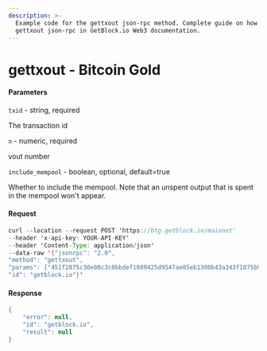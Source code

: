 ```yaml
---
description: >-
  Example code for the gettxout json-rpc method. Сomplete guide on how to use
  gettxout json-rpc in GetBlock.io Web3 documentation.
---
```


# gettxout - Bitcoin Gold

#### Parameters

`txid` - string, required

The transaction id

`n` - numeric, required

vout number

`include_mempool` - boolean, optional, default=true

Whether to include the mempool. Note that an unspent output that is spent in the mempool won't appear.

#### Request

```java
curl --location --request POST 'https://btg.getblock.io/mainnet' 
--header 'x-api-key: YOUR-API-KEY' 
--header 'Content-Type: application/json' 
--data-raw '{"jsonrpc": "2.0",
"method": "gettxout",
"params": ["451f2875c30e80c3c0bbdef1089425d9547ae85eb1300b43a343f1075b98312a", 1, null],
"id": "getblock.io"}'
```

#### Response

```java
{
    "error": null,
    "id": "getblock.io",
    "result": null
}
```
